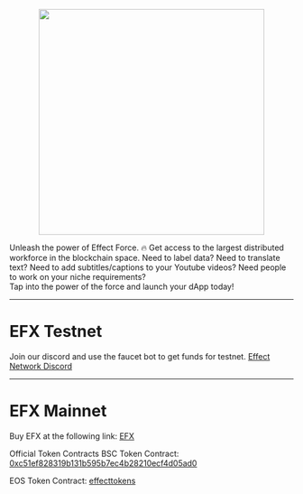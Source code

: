 <p align="center"><img src="https://effect.network/img/logo/logo.png" width="400px"></p>

Unleash the power of Effect Force. 🔥
Get access to the largest distributed workforce in the blockchain space.
Need to label data? Need to translate text? Need to add subtitles/captions to your Youtube videos? Need people to work on your niche requirements?  
Tap into the power of the force and launch your dApp today!

---
# EFX Testnet

Join our discord and use the faucet bot to get funds for testnet.
[Effect Network Discord](https://discord.gg/bq4teBnH3V)

---
# EFX Mainnet

Buy EFX at the following link: [EFX](https://effect.network/token-page)

Official Token Contracts
BSC Token Contract:
[0xc51ef828319b131b595b7ec4b28210ecf4d05ad0](https://bscscan.com/token/0xC51Ef828319b131B595b7ec4B28210eCf4d05aD0)

EOS Token Contract:
[effecttokens](https://www.bloks.io/account/effecttokens)

